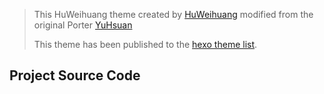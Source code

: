 > This HuWeihuang theme created by [HuWeihuang](http://www.huweihuang.com/) modified from the original Porter [YuHsuan](https://github.com/YenYuHsuan/hexo-theme-beantech)
> 
> This theme has been published to the [hexo theme list](https://hexo.io/themes/).

## Project Source Code
